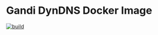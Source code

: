 # Gandi DynDNS Docker Image

[![build](https://github.com/virtuallytd/gandi-dyndns-docker/actions/workflows/publish.yml/badge.svg)](https://github.com/virtuallytd/gandi-dyndns-docker/actions/workflows/publish.yml)